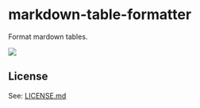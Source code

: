 # markdown-table-formatter

Format mardown tables.

![](https://rawgithub.com/josa42/vscode-markdown-table-formatter/master/docs/assets/screenshot.gif)


## License

See: [LICENSE.md](https://github.com/josa42/vscode-markdown-table-formatter/blob/master/LICENSE.md)